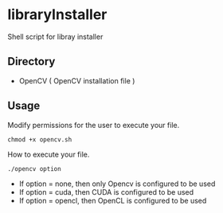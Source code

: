 # libraryInstaller
Shell script for libray installer

## Directory
- OpenCV ( OpenCV installation file )

## Usage
Modify permissions for the user to execute your file.
```
chmod +x opencv.sh
```
How to execute your file.
```
./opencv option
```
- If option = none, then only Opencv is configured to be used
- If option = cuda, then CUDA is configured to be used
- If option = opencl, then OpenCL is configured to be used

